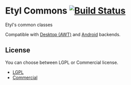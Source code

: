 # Etyl Commons [![Build Status](https://travis-ci.org/Harium/etyl-commons.svg?branch=master)](https://travis-ci.org/Harium/etyl-commons)

Etyl's common classes

Compatible with [Desktop (AWT)](https://github.com/Harium/etyl) and [Android](https://github.com/Harium/etyl-gdx-android) backends.

## License
You can choose between LGPL or Commercial license.

- [LGPL](http://www.gnu.org/licenses/lgpl.txt)
- [Commercial](http://www.harium.com/licenses/commercial.txt)




